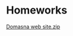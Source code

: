 # Homeworks
[Domasna web site.zip](https://github.com/Deniza92/Homeworks/files/13551918/Domasna.web.site.zip)
